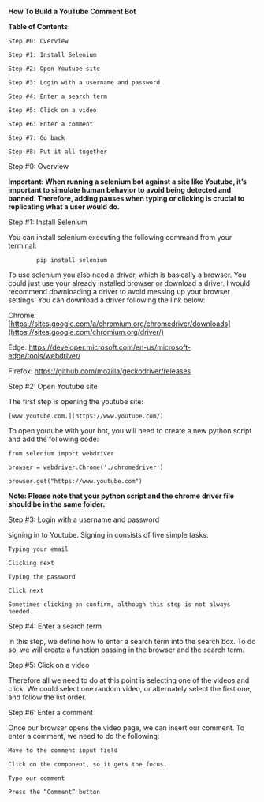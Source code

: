 **How To Build a YouTube Comment Bot**

**Table of Contents:**

    Step #0: Overview

    Step #1: Install Selenium

    Step #2: Open Youtube site

    Step #3: Login with a username and password

    Step #4: Enter a search term

    Step #5: Click on a video

    Step #6: Enter a comment

    Step #7: Go back

    Step #8: Put it all together

Step #0: Overview

**Important: When running a selenium bot against a site like Youtube, it’s important to simulate human behavior to avoid being detected and banned. Therefore, adding pauses when typing or clicking is crucial to replicating what a user would do.**


Step #1: Install Selenium

You can install selenium executing the following command from your terminal:

            pip install selenium
            
To use selenium you also need a driver, which is basically a browser. You could just use your already installed browser or download a driver. I would recommend downloading a driver to avoid messing up your browser settings. You can download a driver following the link below:

Chrome: [https://sites.google.com/a/chromium.org/chromedriver/downloads](https://sites.google.com/chromium.org/driver/)

Edge: https://developer.microsoft.com/en-us/microsoft-edge/tools/webdriver/

Firefox: https://github.com/mozilla/geckodriver/releases


Step #2: Open Youtube site

The first step is opening the youtube site:

    [www.youtube.com.](https://www.youtube.com/)

To open youtube with your bot, you will need to create a new python script and add the following code:

    from selenium import webdriver

    browser = webdriver.Chrome('./chromedriver')

    browser.get("https://www.youtube.com")
    
 **Note: Please note that your python script and the chrome driver file should be in the same folder.**


Step #3: Login with a username and password

signing in to Youtube. Signing in consists of five simple tasks:

    Typing your email

    Clicking next

    Typing the password

    Click next

    Sometimes clicking on confirm, although this step is not always needed.
    
    
Step #4: Enter a search term

In this step, we define how to enter a search term into the search box. To do so, we will create a function passing in the browser and the search term.
    
    
Step #5: Click on a video

Therefore all we need to do at this point is selecting one of the videos and click. We could select one random video, or alternately select the first one, and follow the list order.


Step #6: Enter a comment

Once our browser opens the video page, we can insert our comment. To enter a comment, we need to do the following:

    Move to the comment input field

    Click on the component, so it gets the focus.

    Type our comment

    Press the “Comment” button
    


